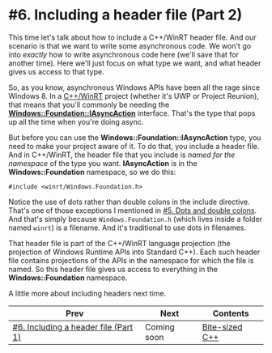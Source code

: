 # #6. Including a header file (Part 2)

This time let's talk about how to include a C++/WinRT header file. And our scenario is that we want to write some asynchronous code. We won't go into *exactly* how to write asynchronous code here (we'll save that for another time). Here we'll just focus on what type we want, and what header gives us access to that type.

So, as you know, asynchronous Windows APIs have been all the rage since Windows 8. In a [C++/WinRT](https://docs.microsoft.com/windows/uwp/cpp-and-winrt-apis/) project (whether it's UWP or Project Reunion), that means that you'll commonly be needing the [**Windows::Foundation::IAsyncAction**](https://docs.microsoft.com/uwp/api/windows.foundation.iasyncaction) interface. That's the type that pops up all the time when you're doing async.

But before you can use the **Windows::Foundation::IAsyncAction** type, you need to make your project aware of it. To do that, you include a header file. And in C++/WinRT, the header file that you include is *named for the namespace* of the type you want. **IAsyncAction** is in the **Windows::Foundation** namespace, so we do this:

```cppwinrt
#include <winrt/Windows.Foundation.h>
```

Notice the use of dots rather than double colons in the include directive. That's one of those exceptions I mentioned in [#5. Dots and double colons](005.md). And that's simply because `Windows.Foundation.h` (which lives inside a folder named `winrt`) is a filename. And it's traditional to use dots in filenames.

That header file is part of the C++/WinRT language projection (the projection of Windows Runtime APIs into Standard C++). Each such header file contains projections of the APIs in the namespace for which the file is named. So this header file gives us access to everything in the **Windows::Foundation** namespace.

A little more about including headers next time.

|Prev|Next|Contents|
|-|-|-|
|[#6. Including a header file (Part 1)](006.md)|Coming soon|[Bite-sized C++](../README.md)|
